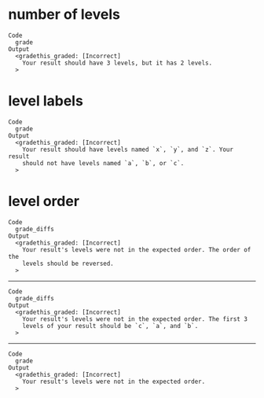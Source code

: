 # number of levels

    Code
      grade
    Output
      <gradethis_graded: [Incorrect]
        Your result should have 3 levels, but it has 2 levels.
      >

# level labels

    Code
      grade
    Output
      <gradethis_graded: [Incorrect]
        Your result should have levels named `x`, `y`, and `z`. Your result
        should not have levels named `a`, `b`, or `c`.
      >

# level order

    Code
      grade_diffs
    Output
      <gradethis_graded: [Incorrect]
        Your result's levels were not in the expected order. The order of the
        levels should be reversed.
      >

---

    Code
      grade_diffs
    Output
      <gradethis_graded: [Incorrect]
        Your result's levels were not in the expected order. The first 3
        levels of your result should be `c`, `a`, and `b`.
      >

---

    Code
      grade
    Output
      <gradethis_graded: [Incorrect]
        Your result's levels were not in the expected order.
      >

